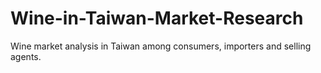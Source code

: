 # Wine-in-Taiwan-Market-Research
Wine market analysis in Taiwan among consumers, importers and selling agents.

